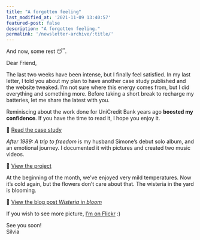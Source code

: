 ```yaml
---
title: "A forgotten feeling"
last_modified_at: '2021-11-09 13:40:57'
featured-post: false
description: "A forgotten feeling."
permalink: '/newsletter-archive/:title/'
---
```


<p class="lead">And now, some rest 😴.</p>

<!--more-->

Dear Friend,

The last two weeks have been intense, but I finally feel satisfied. In my last letter, I told you about my plan to have another case study published and the website tweaked. I’m not sure where this energy comes from, but I did everything and something more. Before taking a short break to recharge my batteries, let me share the latest with you.

Reminiscing about the work done for UniCredit Bank years ago **boosted my confidence**. If you have the time to read it, I hope you enjoy it.

<p class="detached">🔗 <a href="https://silviamaggidesign.com/portfolio/acquisition-landing-pages-and-forms/">Read the case study</a></p>

<p class="detached"><em>After 1989: A trip to freedom</em> is my husband Simone’s debut solo album, and an emotional journey. I documented it with pictures and created two music videos.</p>

<p class="detached">🔗 <a href="https://silviamaggidesign.com/portfolio/after-1989-a-trip-to-freedom/">View the project</a></p>

<p class="detached">At the beginning of the month, we’ve enjoyed very mild temperatures. Now it’s cold again, but the flowers don’t care about that. The wisteria in the yard is blooming.</p>

<p class="detached">🔗 <a href="https://silviamaggidesign.com/photography/wisteria-in-bloom/">View the blog post <em>Wisteria in bloom</em></a></p>

<p class="detached">If you wish to see more picture, <a href="https://www.flickr.com/photos/silvia-m/" target="_blank" rel="noopener">I’m on Flickr</a> :)</p>

<p class="detached">See you soon!<br>
Silvia</p>